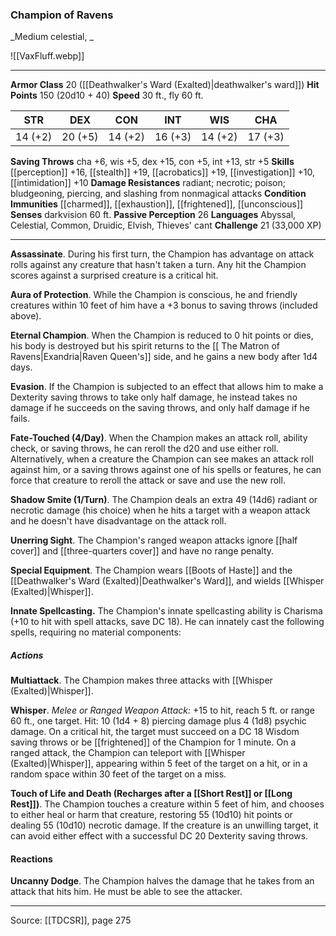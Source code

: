 ### Champion of Ravens
_Medium celestial, _

![[VaxFluff.webp]]




---

**Armor Class** 20 ([[Deathwalker's Ward (Exalted)|deathwalker's ward]])
**Hit Points** 150 (20d10 + 40)
**Speed** 30 ft., fly 60 ft.

| STR     | DEX     | CON     | INT     | WIS     | CHA     |
|---------|---------|---------|---------|---------|---------|
| 14 (+2) | 20 (+5) | 14 (+2) | 16 (+3) | 14 (+2) | 17 (+3) |

**Saving Throws** cha +6, wis +5, dex +15, con +5, int +13, str +5
**Skills** [[perception]] +16, [[stealth]] +19, [[acrobatics]] +19, [[investigation]] +10, [[intimidation]] +10
**Damage Resistances** radiant; necrotic; poison; bludgeoning, piercing, and slashing from nonmagical attacks
**Condition Immunities** [[charmed]], [[exhaustion]], [[frightened]], [[unconscious]]
**Senses** darkvision 60 ft.
**Passive Perception** 26
**Languages** Abyssal, Celestial, Common, Druidic, Elvish, Thieves' cant
**Challenge** 21 (33,000 XP)

---

**Assassinate**. During his first turn, the Champion has advantage on attack rolls against any creature that hasn't taken a turn. Any hit the Champion scores against a surprised creature is a critical hit.

**Aura of Protection**. While the Champion is conscious, he and friendly creatures within 10 feet of him have a +3 bonus to saving throws (included above).

**Eternal Champion**. When the Champion is reduced to 0 hit points or dies, his body is destroyed but his spirit returns to the [[ The Matron of Ravens|Exandria|Raven Queen's]] side, and he gains a new body after 1d4 days.

**Evasion**. If the Champion is subjected to an effect that allows him to make a Dexterity saving throws to take only half damage, he instead takes no damage if he succeeds on the saving throws, and only half damage if he fails.

**Fate-Touched (4/Day)**. When the Champion makes an attack roll, ability check, or saving throws, he can reroll the d20 and use either roll. Alternatively, when a creature the Champion can see makes an attack roll against him, or a saving throws against one of his spells or features, he can force that creature to reroll the attack or save and use the new roll.

**Shadow Smite (1/Turn)**. The Champion deals an extra 49 (14d6) radiant or necrotic damage (his choice) when he hits a target with a weapon attack and he doesn't have disadvantage on the attack roll.

**Unerring Sight**. The Champion's ranged weapon attacks ignore [[half cover]] and [[three-quarters cover]] and have no range penalty.

**Special Equipment**. The Champion wears [[Boots of Haste]] and the [[Deathwalker's Ward (Exalted)|Deathwalker's Ward]], and wields [[Whisper (Exalted)|Whisper]].

**Innate Spellcasting.** The Champion's innate spellcasting ability is Charisma (+10 to hit with spell attacks, save DC 18). He can innately cast the following spells, requiring no material components:

##### Actions
**Multiattack**. The Champion makes three attacks with [[Whisper (Exalted)|Whisper]].

**Whisper**. _Melee or Ranged Weapon Attack:_ +15 to hit, reach 5 ft. or range 60 ft., one target. Hit: 10 (1d4 + 8) piercing damage plus 4 (1d8) psychic damage. On a critical hit, the target must succeed on a DC 18 Wisdom saving throws or be [[frightened]] of the Champion for 1 minute. On a ranged attack, the Champion can teleport with [[Whisper (Exalted)|Whisper]], appearing within 5 feet of the target on a hit, or in a random space within 30 feet of the target on a miss.

**Touch of Life and Death (Recharges after a [[Short Rest]] or [[Long Rest]])**. The Champion touches a creature within 5 feet of him, and chooses to either heal or harm that creature, restoring 55 (10d10) hit points or dealing 55 (10d10) necrotic damage. If the creature is an unwilling target, it can avoid either effect with a successful DC 20 Dexterity saving throws.

#### Reactions
**Uncanny Dodge**. The Champion halves the damage that he takes from an attack that hits him. He must be able to see the attacker.


---

Source: [[TDCSR]], page 275